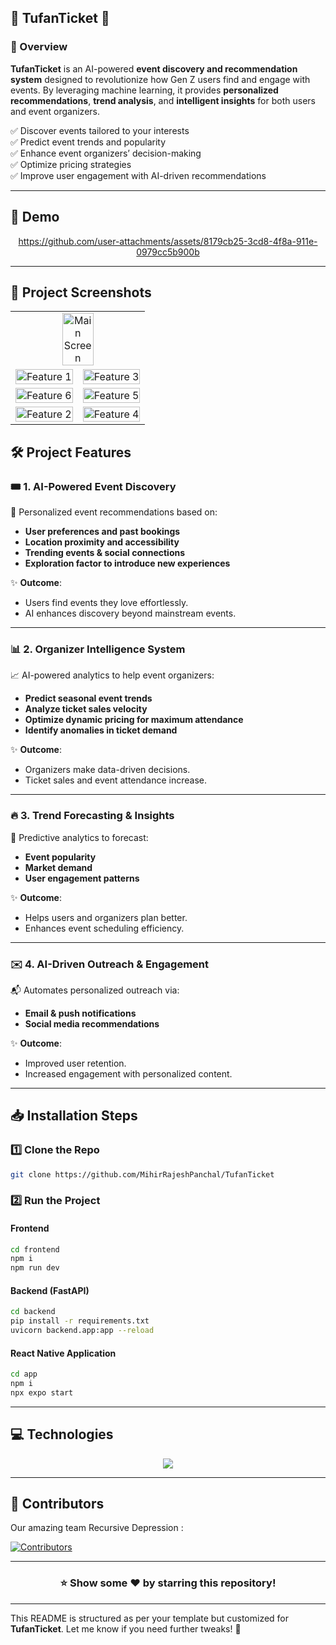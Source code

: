 ## 🐾 TufanTicket 🐾  

### 🌟 Overview  
**TufanTicket** is an AI-powered **event discovery and recommendation system** designed to revolutionize how Gen Z users find and engage with events. By leveraging machine learning, it provides **personalized recommendations**, **trend analysis**, and **intelligent insights** for both users and event organizers.  

✅ Discover events tailored to your interests  
✅ Predict event trends and popularity  
✅ Enhance event organizers’ decision-making  
✅ Optimize pricing strategies  
✅ Improve user engagement with AI-driven recommendations  

---

## 🚀 Demo  


<div align="center">
 


https://github.com/user-attachments/assets/8179cb25-3cd8-4f8a-911e-0979cc5b900b




</div>



---


## 📸 Project Screenshots  

<table>
  <tr>
    <td colspan="2" align="center"><img src="https://github.com/user-attachments/assets/da508fde-8317-4c87-a440-b5f0635a0e56" alt="Main Screen" width="50%"></td>
  </tr>
  <tr>
    <td><img src="https://github.com/user-attachments/assets/8a1ecb2b-9b51-41c2-b8fa-3c01d5868209" alt="Feature 1" width="100%"></td>
    <td><img src="https://github.com/user-attachments/assets/d54623a4-0e0c-43c0-89f2-fdb9a758c841" alt="Feature 3" width="100%"></td>
  </tr>
  <tr>
    <td><img src="https://github.com/user-attachments/assets/2bda6842-2c91-4bff-8a9c-096336fee3c7" alt="Feature 6" width="100%"></td>
    <td><img src="https://github.com/user-attachments/assets/077c500d-b466-4f72-a106-a9d9d3c1c308" alt="Feature 5" width="100%"></td>
  </tr>
  <tr>
    <td><img src="https://github.com/user-attachments/assets/881a24d5-701b-43d4-9bbd-973f5f893527" alt="Feature 2" width="100%"></td>
    <td><img src="https://github.com/user-attachments/assets/dffccd9d-9843-49c4-8412-53125fb62e99" alt="Feature 4" width="100%"></td>
  </tr>
</table>


## 🛠️ Project Features  

### 🎟️ 1. AI-Powered Event Discovery  
📌 Personalized event recommendations based on:  
- **User preferences and past bookings**  
- **Location proximity and accessibility**  
- **Trending events & social connections**  
- **Exploration factor to introduce new experiences**  

✨ **Outcome**:  
- Users find events they love effortlessly.  
- AI enhances discovery beyond mainstream events.  

---

### 📊 2. Organizer Intelligence System  
📈 AI-powered analytics to help event organizers:  
- **Predict seasonal event trends**  
- **Analyze ticket sales velocity**  
- **Optimize dynamic pricing for maximum attendance**  
- **Identify anomalies in ticket demand**  

✨ **Outcome**:  
- Organizers make data-driven decisions.  
- Ticket sales and event attendance increase.  

---

### 🔥 3. Trend Forecasting & Insights  
🧠 Predictive analytics to forecast:  
- **Event popularity**  
- **Market demand**  
- **User engagement patterns**  

✨ **Outcome**:  
- Helps users and organizers plan better.  
- Enhances event scheduling efficiency.  

---

### ✉️ 4. AI-Driven Outreach & Engagement  
📬 Automates personalized outreach via:  
- **Email & push notifications**  
- **Social media recommendations**  

✨ **Outcome**:  
- Improved user retention.  
- Increased engagement with personalized content.  

---

## 📥 Installation Steps  

### 1️⃣ Clone the Repo  
```bash
git clone https://github.com/MihirRajeshPanchal/TufanTicket
```  


### 2️⃣  Run the Project  

#### Frontend  
```bash
cd frontend
npm i
npm run dev  
```  

#### Backend (FastAPI)  
```bash
cd backend
pip install -r requirements.txt
uvicorn backend.app:app --reload 
```  

#### React Native Application  
```bash
cd app
npm i
npx expo start  
```  
---

## 💻 Technologies  

<p align="center">  
  <a href="https://skillicons.dev">  
    <img src="https://skillicons.dev/icons?i=react,nextjs,tailwind,nodejs,fastapi,python,mongodb,vercel,figma,ai&perline=5" />  
  </a>  
</p>  

---

## 👥 Contributors  

Our amazing team Recursive Depression
:  
<p align="start">  
<a  href="https://github.com/MihirRajeshPanchal/TufanTicket/graphs/contributors">  
  <img src="https://contrib.rocks/image?repo=MihirRajeshPanchal/TufanTicket" alt="Contributors"/>  
</a>  
</p>  

---

<div align="center">  

### ⭐ Show some ❤️ by starring this repository!  

</div>  

---

This README is structured as per your template but customized for **TufanTicket**. Let me know if you need further tweaks! 🚀
